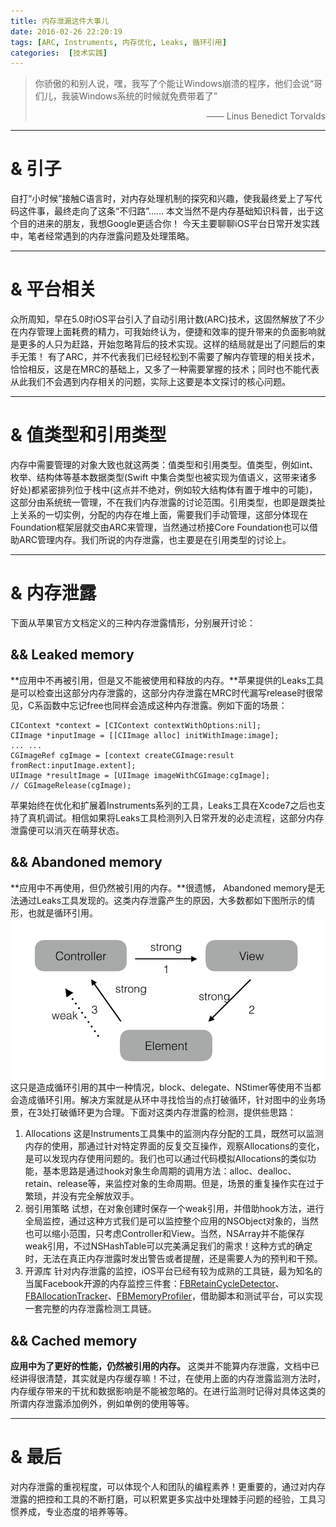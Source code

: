 ```yaml
---
title: 内存泄漏这件大事儿
date: 2016-02-26 22:20:19
tags: [ARC, Instruments, 内存优化, Leaks, 循环引用]
categories:  [技术实践]
---
```


> 你骄傲的和别人说，嘿，我写了个能让Windows崩溃的程序，他们会说“哥们儿，我装Windows系统的时候就免费带着了”
> <p align="right">—— Linus Benedict Torvalds</p>

-------
# & 引子
自打“小时候”接触C语言时，对内存处理机制的探究和兴趣，使我最终爱上了写代码这件事，最终走向了这条“不归路”……
本文当然不是内存基础知识科普，出于这个目的进来的朋友，我想Google更适合你！
今天主要聊聊iOS平台日常开发实践中，笔者经常遇到的内存泄露问题及处理策略。

-------

# & 平台相关
众所周知，早在5.0时iOS平台引入了自动引用计数(ARC)技术，这固然解放了不少在内存管理上面耗费的精力，可我始终认为，便捷和效率的提升带来的负面影响就是更多的人只为赶路，开始忽略背后的技术实现。这样的结局就是出了问题后的束手无策！
有了ARC，并不代表我们已经轻松到不需要了解内存管理的相关技术，恰恰相反，这是在MRC的基础上，又多了一种需要掌握的技术；同时也不能代表从此我们不会遇到内存相关的问题，实际上这要是本文探讨的核心问题。

-------

# & 值类型和引用类型
内存中需要管理的对象大致也就这两类：值类型和引用类型。值类型，例如int、枚举、结构体等基本数据类型(Swift 中集合类型也被实现为值语义，这带来诸多好处)都紧密排列位于栈中(这点并不绝对，例如较大结构体有置于堆中的可能)，这部分由系统统一管理，不在我们内存泄露的讨论范围。引用类型，也即是跟类扯上关系的一切实例，分配的内存在堆上面，需要我们手动管理，这部分体现在Foundation框架层就交由ARC来管理，当然通过桥接Core Foundation也可以借助ARC管理内存。我们所说的内存泄露，也主要是在引用类型的讨论上。<!-- more -->

-------

# & 内存泄露
下面从苹果官方文档定义的三种内存泄露情形，分别展开讨论：
## && Leaked memory
**应用中不再被引用，但是又不能被使用和释放的内存。**苹果提供的Leaks工具是可以检查出这部分内存泄露的，这部分内存泄露在MRC时代漏写release时很常见，C系函数中忘记free也同样会造成这种内存泄露。例如下面的场景：
```objc
CIContext *context = [CIContext contextWithOptions:nil];
CIImage *inputImage = [[CIImage alloc] initWithImage:image];
... ...
CGImageRef cgImage = [context createCGImage:result fromRect:inputImage.extent];
UIImage *resultImage = [UIImage imageWithCGImage:cgImage];
// CGImageRelease(cgImage); 
```
苹果始终在优化和扩展着Instruments系列的工具，Leaks工具在Xcode7之后也支持了真机调试。相信如果将Leaks工具检测列入日常开发的必走流程，这部分内存泄露便可以消灭在萌芽状态。
## && Abandoned memory
**应用中不再使用，但仍然被引用的内存。**很遗憾， Abandoned memory是无法通过Leaks工具发现的。这类内存泄露产生的原因，大多数都如下图所示的情形，也就是循环引用。
![](/images/14858506208778.jpg)
这只是造成循环引用的其中一种情况，block、delegate、NStimer等使用不当都会造成循环引用。解决方案就是从环中寻找恰当的点打破循环，针对图中的业务场景，在3处打破循环更为合理。下面对这类内存泄露的检测，提供些思路：
1. Allocations
这是Instruments工具集中的监测内存分配的工具，既然可以监测内存的使用，那通过针对特定界面的反复交互操作，观察Allocations的变化，是可以发现内存使用问题的。我们也可以通过代码模拟Allocations的类似功能，基本思路是通过hook对象生命周期的调用方法：alloc、dealloc、retain、release等，来监控对象的生命周期。但是，场景的重复操作实在过于繁琐，并没有完全解放双手。
2. 弱引用策略
试想，在对象创建时保存一个weak引用，并借助hook方法，进行全局监控，通过这种方式我们是可以监控整个应用的NSObject对象的，当然也可以缩小范围，只考虑Controller和View。当然，NSArray并不能保存weak引用，不过NSHashTable可以完美满足我们的需求！这种方式的确定时，无法在真正内存泄露时发出警告或者提醒，还是需要人为的预判和干预。
3. 开源库
针对内存泄露的监控，iOS平台已经有较为成熟的工具链，最为知名的当属Facebook开源的内存监控三件套：[FBRetainCycleDetector](https://github.com/facebook/FBRetainCycleDetector)、[FBAllocationTracker](https://github.com/facebook/FBAllocationTracker)、[FBMemoryProfiler](https://github.com/facebook/FBMemoryProfiler)，借助脚本和测试平台，可以实现一套完整的内存泄露检测工具链。

## && Cached memory
**应用中为了更好的性能，仍然被引用的内存。** 这类并不能算内存泄露，文档中已经讲得很清楚，其实就是内存缓存嘛！不过，在使用上面的内存泄露监测方法时，内存缓存带来的干扰和数据影响是不能被忽略的。在进行监测时记得对具体这类的所谓内存泄露添加例外，例如单例的使用等等。

-------
# & 最后
对内存泄露的重视程度，可以体现个人和团队的编程素养！更重要的，通过对内存泄露的把控和工具的不断打磨，可以积累更多实战中处理棘手问题的经验，工具习惯养成，专业态度的培养等等。





